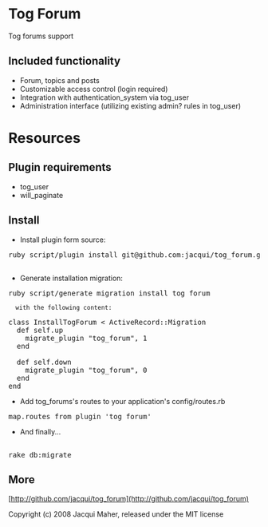 Tog Forum
========

Tog forums support

Included functionality
-----------------------

* Forum, topics and posts
* Customizable access control (login required)
* Integration with authentication_system via tog_user
* Administration interface (utilizing existing admin? rules in tog_user)

Resources
=========

Plugin requirements
-------------------
* tog_user
* will_paginate


Install
-------

* Install plugin form source:

<pre>
ruby script/plugin install git@github.com:jacqui/tog_forum.git

</pre>

* Generate installation migration:

<pre>
ruby script/generate migration install_tog_forum
</pre>


	  with the following content:

<pre>
class InstallTogForum < ActiveRecord::Migration
  def self.up
    migrate_plugin "tog_forum", 1
  end

  def self.down
    migrate_plugin "tog_forum", 0
  end
end
</pre>

* Add tog_forums's routes to your application's config/routes.rb

<pre>
map.routes_from_plugin 'tog_forum'
</pre> 

* And finally...

<pre> 
rake db:migrate
</pre> 

More
-------

[http://github.com/jacqui/tog_forum](http://github.com/jacqui/tog_forum)


Copyright (c) 2008 Jacqui Maher, released under the MIT license